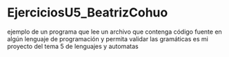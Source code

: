 # EjerciciosU5_BeatrizCohuo
ejemplo de un programa que lee un archivo que contenga código fuente en algún lenguaje de programación y permita validar las gramáticas
es mi proyecto del tema 5 de lenguajes y automatas
